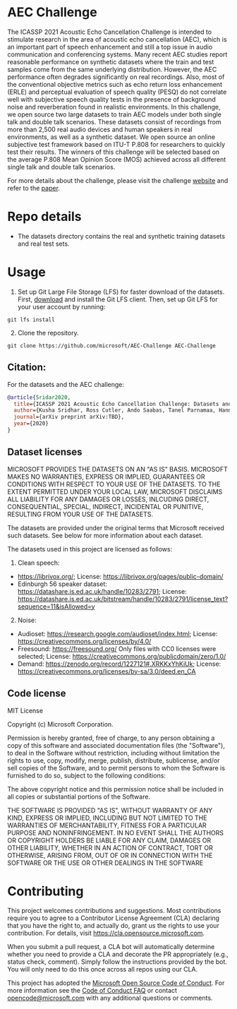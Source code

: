 # AEC Challenge
The ICASSP 2021 Acoustic Echo Cancellation Challenge is intended to stimulate research in the area of acoustic echo cancellation (AEC), which is an important part of speech enhancement and still a top issue in audio communication and conferencing systems. Many recent AEC studies report reasonable performance on synthetic datasets where the train and test samples come from the same underlying distribution. However, the AEC performance often degrades significantly on real recordings. Also, most of the conventional objective metrics such as  echo return loss enhancement (ERLE) and perceptual evaluation of speech quality (PESQ) do not correlate well with subjective speech quality tests in the presence of background noise and reverberation found in realistic environments. In this challenge, we open source two large datasets to train AEC models under both single talk and double talk scenarios. These datasets consist of recordings from more than 2,500 real audio devices and human speakers in real environments, as well as a synthetic dataset. We open source an online subjective test framework based on ITU-T P.808 for researchers to quickly test their results. The winners of this challenge will be selected based on the average P.808 Mean Opinion Score (MOS) achieved across all different single talk and double talk scenarios.

For more details about the challenge, please visit the challenge [website](http://aec-challenge.azurewebsites.net/) and refer to the [paper](https://arxiv.org/abs/2009.04972).

# Repo details
* The datasets directory contains the real and synthetic training datasets and real test sets.

# Usage
1. Set up Git Large File Storage (LFS) for faster download of the datasets. First, [download](https://git-lfs.github.com/) and install the Git LFS client. Then, set up Git LFS for your user account by running:
```
git lfs install
```
2. Clone the repository. 
```
git clone https://github.com/microsoft/AEC-Challenge AEC-Challenge
```
## Citation:
For the datasets and the AEC challenge:<br />  

```BibTex
@article{Sridar2020,
  title={ICASSP 2021 Acoustic Echo Cancellation Challenge: Datasets and Testing Framework},
  author={Kusha Sridhar, Ross Cutler, Ando Saabas, Tanel Parnamaa, Hannes Gamper, Sebastian Braun, Robert Aichner, Sriram Srinivasan},
  journal={arXiv preprint arXiv:TBD},
  year={2020}
}
```

## Dataset licenses
MICROSOFT PROVIDES THE DATASETS ON AN "AS IS" BASIS. MICROSOFT MAKES NO WARRANTIES, EXPRESS OR IMPLIED, GUARANTEES OR CONDITIONS WITH RESPECT TO YOUR USE OF THE DATASETS. TO THE EXTENT PERMITTED UNDER YOUR LOCAL LAW, MICROSOFT DISCLAIMS ALL LIABILITY FOR ANY DAMAGES OR LOSSES, INLCUDING DIRECT, CONSEQUENTIAL, SPECIAL, INDIRECT, INCIDENTAL OR PUNITIVE, RESULTING FROM YOUR USE OF THE DATASETS.

The datasets are provided under the original terms that Microsoft received such datasets. See below for more information about each dataset.

The datasets used in this project are licensed as follows:
1. Clean speech: 
* https://librivox.org/; License: https://librivox.org/pages/public-domain/
* Edinburgh 56 speaker dataset: https://datashare.is.ed.ac.uk/handle/10283/2791; License: https://datashare.is.ed.ac.uk/bitstream/handle/10283/2791/license_text?sequence=11&isAllowed=y 
2. Noise:
* Audioset: https://research.google.com/audioset/index.html; License: https://creativecommons.org/licenses/by/4.0/
* Freesound: https://freesound.org/ Only files with CC0 licenses were selected; License: https://creativecommons.org/publicdomain/zero/1.0/
* Demand: https://zenodo.org/record/1227121#.XRKKxYhKiUk; License: https://creativecommons.org/licenses/by-sa/3.0/deed.en_CA

## Code license
MIT License

Copyright (c) Microsoft Corporation.

Permission is hereby granted, free of charge, to any person obtaining a copy
of this software and associated documentation files (the "Software"), to deal
in the Software without restriction, including without limitation the rights
to use, copy, modify, merge, publish, distribute, sublicense, and/or sell
copies of the Software, and to permit persons to whom the Software is
furnished to do so, subject to the following conditions:

The above copyright notice and this permission notice shall be included in all
copies or substantial portions of the Software.

THE SOFTWARE IS PROVIDED "AS IS", WITHOUT WARRANTY OF ANY KIND, EXPRESS OR
IMPLIED, INCLUDING BUT NOT LIMITED TO THE WARRANTIES OF MERCHANTABILITY,
FITNESS FOR A PARTICULAR PURPOSE AND NONINFRINGEMENT. IN NO EVENT SHALL THE
AUTHORS OR COPYRIGHT HOLDERS BE LIABLE FOR ANY CLAIM, DAMAGES OR OTHER
LIABILITY, WHETHER IN AN ACTION OF CONTRACT, TORT OR OTHERWISE, ARISING FROM,
OUT OF OR IN CONNECTION WITH THE SOFTWARE OR THE USE OR OTHER DEALINGS IN THE
SOFTWARE

# Contributing

This project welcomes contributions and suggestions.  Most contributions require you to agree to a
Contributor License Agreement (CLA) declaring that you have the right to, and actually do, grant us
the rights to use your contribution. For details, visit https://cla.opensource.microsoft.com.

When you submit a pull request, a CLA bot will automatically determine whether you need to provide
a CLA and decorate the PR appropriately (e.g., status check, comment). Simply follow the instructions
provided by the bot. You will only need to do this once across all repos using our CLA.

This project has adopted the [Microsoft Open Source Code of Conduct](https://opensource.microsoft.com/codeofconduct/).
For more information see the [Code of Conduct FAQ](https://opensource.microsoft.com/codeofconduct/faq/) or
contact [opencode@microsoft.com](mailto:opencode@microsoft.com) with any additional questions or comments.
